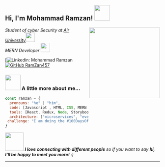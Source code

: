 <h2> Hi, I'm Mohammad Ramzan! <img src="https://media.giphy.com/media/mGcNjsfWAjY5AEZNw6/giphy.gif" width="50"></h2>
<img align='right' src="https://cdn.dribbble.com/users/1025838/screenshots/6220885/devguy3.gif" width="230">
<p><em>Student of cyber Security at <a href="https://www.au.edu.pk/">Air University</a><img src="https://media.giphy.com/media/fYSnHlufseco8Fh93Z/giphy.gif" width="30">
</br>
   MERN Developer <img src="https://media.giphy.com/media/WUlplcMpOCEmTGBtBW/giphy.gif" width="30"> 
</em></p>

[![Linkedin: Mohammad Ramzan](https://img.shields.io/badge/-ramzan457-blue?style=flat-square&logo=Linkedin&logoColor=white&link=https://www.linkedin.com/in/ramzan457/)
[![GitHub RamZan457](https://img.shields.io/github/followers/RamZan457?label=follow&style=social)](https://github.com/RamZan457)


### <img src="https://media.giphy.com/media/VgCDAzcKvsR6OM0uWg/giphy.gif" width="50"> A little more about me...  

```javascript
const ramzan = {
  pronouns: "he" | "him",
  code: [Javascript , HTML, CSS, MERN , Python],
  tools: [React, Redux, Node, Storybook, Styled-Components, Jest, Docker],
  architecture: ["microservices", "event-driven", "design system pattern"],
 challenge: "I am doing the #100DaysOfCode challenge focused on react and typescript"
}
```

<img src="https://media.giphy.com/media/LnQjpWaON8nhr21vNW/giphy.gif" width="60"> <em><b>I love connecting with different people</b> so if you want to say <b>hi, I'll be happy to meet you more!</b> :)</em>

---
